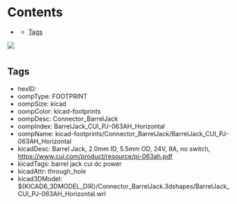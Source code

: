 



Contents
========

* [](#)
	* [Tags](#tags)
  
![][im]
# 

## Tags

- hexID: 
- oompType: FOOTPRINT
- oompSize: kicad
- oompColor: kicad-footprints
- oompDesc: Connector_BarrelJack
- oompIndex: BarrelJack_CUI_PJ-063AH_Horizontal
- oompName: kicad-footprints/Connector_BarrelJack/BarrelJack_CUI_PJ-063AH_Horizontal
- kicadDesc: Barrel Jack, 2.0mm ID, 5.5mm OD, 24V, 8A, no switch, https://www.cui.com/product/resource/pj-063ah.pdf
- kicadTags: barrel jack cui dc power
- kicadAttr: through_hole
- kicad3DModel: ${KICAD6_3DMODEL_DIR}/Connector_BarrelJack.3dshapes/BarrelJack_CUI_PJ-063AH_Horizontal.wrl



[im]: image.png
